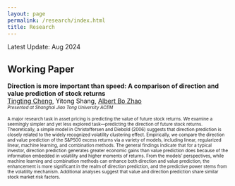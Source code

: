 ```yaml
---
layout: page
permalink: /research/index.html
title: Research
---
```


Latest Update: Aug 2024&nbsp;

## Working Paper

**Direction is more important than speed: A comparison of direction and value prediction of stock returns**<br>
[Tingting Cheng](https://sites.google.com/site/tingtingcheng2014/home), Yitong Shang, [Albert Bo Zhao](https://abzhaobo.github.io/)<br>
<font size=1>_Presented at Shanghai Jiao Tong University ACEM_</font>
<font size=1><p style="line-height: 1.2;">A major research task in asset pricing is predicting the value of future stock returns. We examine a seemingly simpler and yet less explored task—predicting the direction of future stock returns. Theoretically, a simple model in Christoffersen and Diebold (2006) suggests that direction prediction is closely related to the widely recognized volatility clustering effect. Empirically, we compare the direction and value prediction of the S&P500 excess returns via a variety of models, including linear, regularized linear, machine learning, and combination methods. The general findings indicate that for a typical investor, direction prediction generates greater economic gains than value prediction does because of the information embedded in volatility and higher moments of returns. From the models’ perspectives, while machine learning and combination methods can enhance both direction and value prediction, the enhancement is more significant in the realm of direction prediction, and the predictive power stems from the volatility mechanism. Additional analyses suggest that value and direction prediction share similar stock market risk factors.</p></font>

  <br>
